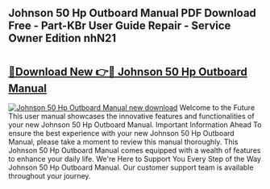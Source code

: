 ## Johnson 50 Hp Outboard Manual PDF Download Free - Part-KBr User Guide Repair - Service Owner Edition nhN21

# <h2><a href="http://bc23434.oget.top/?id=Johnson+50+Hp+Outboard+Manual">🔗Download New 👉🔴 Johnson 50 Hp Outboard Manual</a></h2>

[![Johnson 50 Hp Outboard Manual new download](https://i.imgur.com/5g1atiW.png)](http://bc23434.oget.top/?id=Johnson+50+Hp+Outboard+Manual)
Welcome to the Future This user manual showcases the innovative features and functionalities of your new Johnson 50 Hp Outboard Manual. Important Information Ahead To ensure the best experience with your new Johnson 50 Hp Outboard Manual, please take a moment to review this manual thoroughly. This Johnson 50 Hp Outboard Manual comes equipped with a wealth of features to enhance your daily life. We're Here to Support You Every Step of the Way Johnson 50 Hp Outboard Manual. Our customer support team is available throughout your journey.
